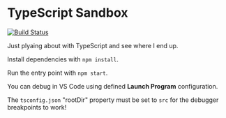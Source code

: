# TypeScript Sandbox

[![Build Status](https://dev.azure.com/miroslawmajka/typescript-sandbox/_apis/build/status/miroslawmajka.typescript-sandbox?branchName=master)](https://dev.azure.com/miroslawmajka/typescript-sandbox/_build/latest?definitionId=5&branchName=master)

Just plyaing about with TypeScript and see where I end up.

Install dependencies with `npm install`.

Run the entry point with `npm start`.

You can debug in VS Code using defined **Launch Program** configuration.

The `tsconfig.json` "rootDir" property must be set to `src` for the debugger breakpoints to work!
